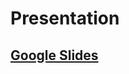 # Presentation

## [Google Slides](https://docs.google.com/presentation/d/16KSGGM9j-1nPSsy1i_6WTUrmxKL6j07EJSFzr_Koy3k/edit#slide=id.p)
